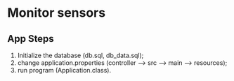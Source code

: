 # Monitor sensors
## App Steps
1. Initialize the database (db.sql, db_data.sql);
2. change application.properties 
(controller --> src --> main --> resources);
3. run program (Application.class).